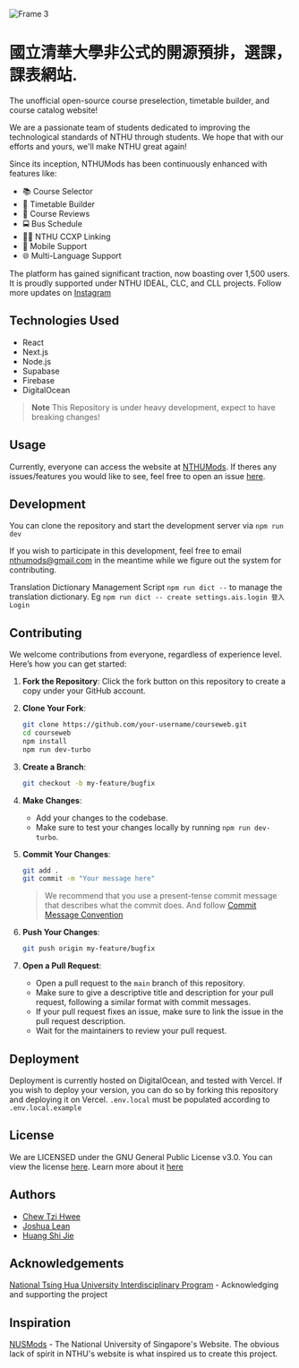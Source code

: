 ![Frame 3](https://github.com/nthumodifications/courseweb/assets/74640729/c810b72f-e428-47bc-8f5b-22a49c4eb1a0)

# 國立清華大學非公式的開源預排，選課，課表網站.

The unofficial open-source course preselection, timetable builder, and course catalog website!

We are a passionate team of students dedicated to improving the technological standards of NTHU through students. We hope that with our efforts and yours, we'll make NTHU great again!

Since its inception, NTHUMods has been continuously enhanced with features like:

- 📚 Course Selector
- 📅 Timetable Builder
- 📝 Course Reviews
- 🚍 Bus Schedule
- ⛓️‍💥 NTHU CCXP Linking
- 📱 Mobile Support
- 🌐 Multi-Language Support

The platform has gained significant traction, now boasting over 1,500 users. It is proudly supported under NTHU IDEAL, CLC, and CLL projects.
Follow more updates on [Instagram](https://www.instagram.com/nthumods/)

## Technologies Used

- React
- Next.js
- Node.js
- Supabase
- Firebase
- DigitalOcean

> **Note**
> This Repository is under heavy development, expect to have breaking changes!

## Usage

Currently, everyone can access the website at [NTHUMods](https://nthumods.com). If theres any issues/features you would like to see, feel free to open an issue [here](https://github.com/nthumodifications/courseweb/issues/new/choose).

## Development

You can clone the repository and start the development server via `npm run dev`

If you wish to participate in this development, feel free to email [nthumods@gmail.com](mailto:nthumods@gmail.com) in the meantime while we figure out the system for contributing.

Translation Dictionary Management Script `npm run dict --` to manage the translation dictionary. Eg `npm run dict -- create settings.ais.login 登入 Login`

## Contributing

We welcome contributions from everyone, regardless of experience level. Here’s how you can get started:

1. **Fork the Repository**: Click the fork button on this repository to create a copy under your GitHub account.

2. **Clone Your Fork**:

   ```bash
   git clone https://github.com/your-username/courseweb.git
   cd courseweb
   npm install
   npm run dev-turbo
   ```

3. **Create a Branch**:

   ```bash
   git checkout -b my-feature/bugfix

   ```

4. **Make Changes**:

   - Add your changes to the codebase.
   - Make sure to test your changes locally by running `npm run dev-turbo`.

5. **Commit Your Changes**:

   ```bash
   git add .
   git commit -m "Your message here"
   ```

   > We recommend that you use a present-tense commit message that describes what the commit does. And follow [Commit Message Convention](https://www.conventionalcommits.org/en/v1.0.0/)

6. **Push Your Changes**:

   ```bash
   git push origin my-feature/bugfix
   ```

7. **Open a Pull Request**:
   - Open a pull request to the `main` branch of this repository.
   - Make sure to give a descriptive title and description for your pull request, following a similar format with commit messages.
   - If your pull request fixes an issue, make sure to link the issue in the pull request description.
   - Wait for the maintainers to review your pull request.

## Deployment

Deployment is currently hosted on DigitalOcean, and tested with Vercel. If you wish to deploy your version, you can do so by forking this repository and deploying it on Vercel. `.env.local` must be populated according to `.env.local.example`

## License

We are LICENSED under the GNU General Public License v3.0. You can view the license [here](https://github.com/nthumodifications/courseweb/blob/eff77192c989cf277be1e94660f8e0cf0304b492/LICENSE). Learn more about it [here](https://gist.github.com/kn9ts/cbe95340d29fc1aaeaa5dd5c059d2e60)

## Authors

- [Chew Tzi Hwee](@ImJustChew)
- [Joshua Lean](@Joshimello)
- [Huang Shi Jie](@SJieNg123)

## Acknowledgements

[National Tsing Hua University Interdisciplinary Program](https://ipth.site.nthu.edu.tw/p/406-1462-267815,r9940.php) - Acknowledging and supporting the project

## Inspiration

[NUSMods](https://nusmods.com) - The National University of Singapore's Website. The obvious lack of spirit in NTHU's website is what inspired us to create this project.
